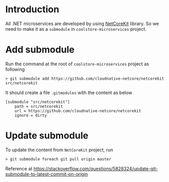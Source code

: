 # Introduction

All .NET microservices are developed by using [NetCoreKit](https://github.com/cloudnative-netcore/netcorekit) library. So we need to make it as a `submodule` in `coolstore-microservices` project.

# Add submodule

Run the command at the root of `coolstore-microservices` project as following

```
> git submodule add https://github.com/cloudnative-netcore/netcorekit src/netcorekit
```

It should create a file `.gitmodules` with the content as below

```
[submodule "src/netcorekit"]
	path = src/netcorekit
	url = https://github.com/cloudnative-netcore/netcorekit
	ignore = dirty
```

# Update submodule

To update the content from `NetCoreKit` project, run

```
> git submodule foreach git pull origin master
```

Reference at https://stackoverflow.com/questions/5828324/update-git-submodule-to-latest-commit-on-origin

